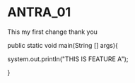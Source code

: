 # ANTRA_01

This my first change 
thank you

public static void main(String [] args){

system.out.println("THIS IS FEATURE A");

}
